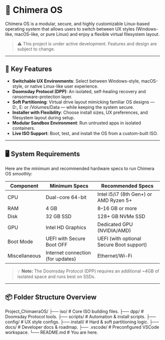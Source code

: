 # 🧬 Chimera OS

Chimera OS is a modular, secure, and highly customizable Linux-based operating system that allows users to switch between UX styles (Windows-like, macOS-like, or pure Linux) and enjoy a flexible virtual filesystem layout.

> ⚠️ This project is under active development. Features and design are subject to change.

---

## 🌟 Key Features

- **Switchable UX Environments**: Select between Windows-style, macOS-style, or native Linux-like user experience.
- **Doomsday Protocol (DPP)**: An isolated, self-healing recovery and ransomware-protection layer.
- **Soft Partitioning**: Virtual drive layout mimicking familiar OS designs — D:, E: or /Volumes/Data — while keeping the system secure.
- **Installer with Flexibility**: Choose install sizes, UX preferences, and filesystem layout during setup.
- **Modular Sandbox Environment**: Run untrusted apps in isolated containers.
- **Live ISO Support**: Boot, test, and install the OS from a custom-built ISO.

---

## 🖥️ System Requirements

Here are the minimum and recommended hardware specs to run Chimera OS smoothly:

| Component       | Minimum Specs                          | Recommended Specs                        |
|----------------|----------------------------------------|------------------------------------------|
| CPU            | Dual-core 64-bit                       | Intel i5/i7 (8th Gen+) or AMD Ryzen 5+   |
| RAM            | 4 GB                                   | 8–16 GB or more                          |
| Disk           | 32 GB SSD                              | 128+ GB NVMe SSD                         |
| GPU            | Intel HD Graphics                      | Dedicated GPU (NVIDIA/AMD)               |
| Boot Mode      | UEFI with Secure Boot OFF              | UEFI (with optional Secure Boot support) |
| Miscellaneous  | Internet connection (for updates)      | Ethernet/Wi-Fi                          |

> 💡 **Note:** The Doomsday Protocol (DPP) requires an additional ~4GB of isolated space and runs best on SSDs.

---

## 📦 Folder Structure Overview

Project_ChimaeraOS/
├── iso/ # Core ISO building files.
├── dpp/ # Doomsday Protocol tools.
├── scripts/ # Automation & install scripts.
├── config/ # UX style configs.
├── install/ # Hard & soft partitioning logic.
├── docs/ # Developer docs & roadmap.
├── .vscode/ # Preconfigured VSCode workspace.
└── README.md # You are here.